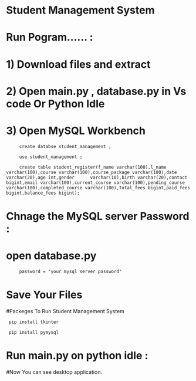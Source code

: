 # Student Management System

# Run Pogram...... :

# 1) Download files and extract

# 2) Open main.py , database.py in Vs code Or Python Idle

# 3) Open MySQL Workbench

         create databse student_management ;
         
         use student_management ;
         
         create table student_register(f_name varchar(100),l_name varchar(100),course varchar(100),course_package varchar(100),date varchar(20),age int,gender      varchar(10),birth varchar(20),contact bigint,email varchar(100),current_course varchar(100),pending_course varchar(100),completed_course varchar(100),Total_fees bigint,paid_fees bigint,balance_fees bigint);
         
         
 # Chnage the MySQL server Password :
 
 # open database.py 
 
         password = "your mysql server password"
         
 # Save Your Files
 
 #Packeges To Run Student Management System
 
     pip install tkinter
     
     pip install pymysql
     
 # Run main.py on python idle :
 
 #Now You can see desktop application.
